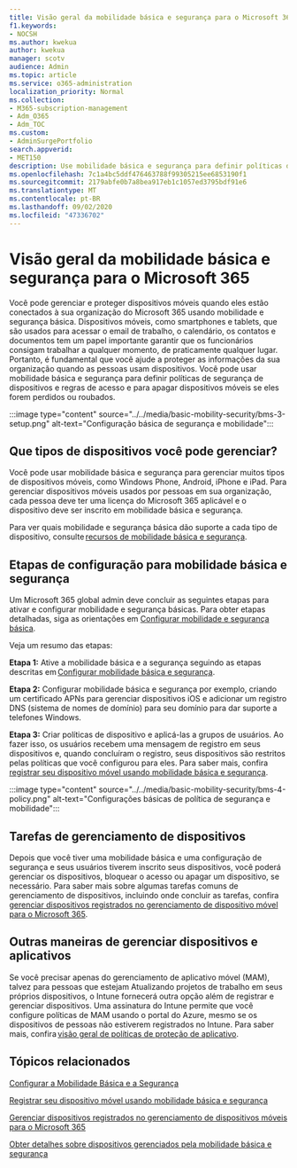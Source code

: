 ```yaml
---
title: Visão geral da mobilidade básica e segurança para o Microsoft 365
f1.keywords:
- NOCSH
ms.author: kwekua
author: kwekua
manager: scotv
audience: Admin
ms.topic: article
ms.service: o365-administration
localization_priority: Normal
ms.collection:
- M365-subscription-management
- Adm_O365
- Adm_TOC
ms.custom:
- AdminSurgePortfolio
search.appverid:
- MET150
description: Use mobilidade básica e segurança para definir políticas de segurança de dispositivos e regras de acesso.
ms.openlocfilehash: 7c1a4bc5ddf476463788f99305215ee6853190f1
ms.sourcegitcommit: 2179abfe0b7a8bea917eb1c1057ed3795bdf91e6
ms.translationtype: MT
ms.contentlocale: pt-BR
ms.lasthandoff: 09/02/2020
ms.locfileid: "47336702"
---
```

# <a name="overview-of-basic-mobility-and-security-for-microsoft-365"></a>Visão geral da mobilidade básica e segurança para o Microsoft 365

Você pode gerenciar e proteger dispositivos móveis quando eles estão conectados à sua organização do Microsoft 365 usando mobilidade e segurança básica. Dispositivos móveis, como smartphones e tablets, que são usados para acessar o email de trabalho, o calendário, os contatos e documentos tem um papel importante garantir que os funcionários consigam trabalhar a qualquer momento, de praticamente qualquer lugar. Portanto, é fundamental que você ajude a proteger as informações da sua organização quando as pessoas usam dispositivos. Você pode usar mobilidade básica e segurança para definir políticas de segurança de dispositivos e regras de acesso e para apagar dispositivos móveis se eles forem perdidos ou roubados.

:::image type="content" source="../../media/basic-mobility-security/bms-3-setup.png" alt-text="Configuração básica de segurança e mobilidade":::

## <a name="what-types-of-devices-can-you-manage"></a>Que tipos de dispositivos você pode gerenciar?

Você pode usar mobilidade básica e segurança para gerenciar muitos tipos de dispositivos móveis, como Windows Phone, Android, iPhone e iPad. Para gerenciar dispositivos móveis usados por pessoas em sua organização, cada pessoa deve ter uma licença do Microsoft 365 aplicável e o dispositivo deve ser inscrito em mobilidade básica e segurança.

Para ver quais mobilidade e segurança básica dão suporte a cada tipo de dispositivo, consulte [recursos de mobilidade básica e segurança](capabilities-of-basic-mobility-and-secruity.md).

## <a name="setup-steps-for-basic-mobility-and-security"></a>Etapas de configuração para mobilidade básica e segurança

Um Microsoft 365 global admin deve concluir as seguintes etapas para ativar e configurar mobilidade e segurança básicas. Para obter etapas detalhadas, siga as orientações em [Configurar mobilidade e segurança básica](set-up-basic-mobility-and-security.md). 

Veja um resumo das etapas:

**Etapa 1:** Ative a mobilidade básica e a segurança seguindo as etapas descritas em [Configurar mobilidade básica e segurança](set-up-basic-mobility-and-security.md).

**Etapa 2:** Configurar mobilidade básica e segurança por exemplo, criando um certificado APNs para gerenciar dispositivos iOS e adicionar um registro DNS (sistema de nomes de domínio) para seu domínio para dar suporte a telefones Windows.

**Etapa 3:** Criar políticas de dispositivo e aplicá-las a grupos de usuários. Ao fazer isso, os usuários recebem uma mensagem de registro em seus dispositivos e, quando concluíram o registro, seus dispositivos são restritos pelas políticas que você configurou para eles. Para saber mais, confira [registrar seu dispositivo móvel usando mobilidade básica e segurança](enroll-your-mobile-device-using-basic-mobility-and-security.md). 

:::image type="content" source="../../media/basic-mobility-security/bms-4-policy.png" alt-text="Configurações básicas de política de segurança e mobilidade":::

## <a name="device-management-tasks"></a>Tarefas de gerenciamento de dispositivos

Depois que você tiver uma mobilidade básica e uma configuração de segurança e seus usuários tiverem inscrito seus dispositivos, você poderá gerenciar os dispositivos, bloquear o acesso ou apagar um dispositivo, se necessário. Para saber mais sobre algumas tarefas comuns de gerenciamento de dispositivos, incluindo onde concluir as tarefas, confira [gerenciar dispositivos registrados no gerenciamento de dispositivo móvel para o Microsoft 365](manage-devices-enrolled-in-mdm-in-microsoft-365.md).

## <a name="other-ways-to-manage-devices-and-apps"></a>Outras maneiras de gerenciar dispositivos e aplicativos

Se você precisar apenas do gerenciamento de aplicativo móvel (MAM), talvez para pessoas que estejam Atualizando projetos de trabalho em seus próprios dispositivos, o Intune fornecerá outra opção além de registrar e gerenciar dispositivos. Uma assinatura do Intune permite que você configure políticas de MAM usando o portal do Azure, mesmo se os dispositivos de pessoas não estiverem registrados no Intune. Para saber mais, confira [visão geral de políticas de proteção de aplicativo](https://go.microsoft.com/fwlink/?LinkId=2132517).

## <a name="related-topics"></a>Tópicos relacionados

[Configurar a Mobilidade Básica e a Segurança](set-up-basic-mobility-and-security.md)

[Registrar seu dispositivo móvel usando mobilidade básica e segurança](enroll-your-mobile-device-using-basic-mobility-and-security.md)

[Gerenciar dispositivos registrados no gerenciamento de dispositivos móveis para o Microsoft 365](manage-devices-enrolled-in-mdm-in-microsoft-365.md)

[Obter detalhes sobre dispositivos gerenciados pela mobilidade básica e segurança](get-details-about-basic-mobility-and-security-managed-devices.md)